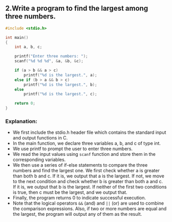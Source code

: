 
## 2.Write a program to find the largest among three numbers.
```c
#include <stdio.h>

int main()
{
    int a, b, c;

    printf("Enter three numbers: ");
    scanf("%d %d %d", &a, &b, &c);

    if (a > b && a > c)
        printf("%d is the largest.", a);
    else if (b > a && b > c)
        printf("%d is the largest.", b);
    else
        printf("%d is the largest.", c);

    return 0;
}

```
### Explanation:
- We first include the stdio.h header file which contains the standard input and output functions in C.
- In the main function, we declare three variables a, b, and c of type int.
- We use printf to prompt the user to enter three numbers.
- We read the input values using `scanf` function and store them in the corresponding variables.
- We then use a series of if-else statements to compare the three numbers and find the largest one. We first check whether a is greater than both b and c. If it is, we output that a is the largest. If not, we move to the next condition and check whether b is greater than both a and c. If it is, we output that b is the largest. If neither of the first two conditions is true, then c must be the largest, and we output that.
- Finally, the program returns 0 to indicate successful execution.
- Note that the logical operators `&&` (and) and `||` (or) are used to combine the comparison expressions. Also, if two or more numbers are equal and the largest, the program will output any of them as the result.
